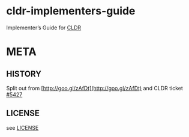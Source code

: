 # cldr-implementers-guide
Implementer’s Guide for [CLDR](http://unicode.org/cldr)


# META
## HISTORY

Split out from [http://goo.gl/zAfDt](http://goo.gl/zAfDt) and CLDR ticket [#5427](http://unicode.org/cldr/trac/ticket/5427)

## LICENSE

see [LICENSE](LICENSE)